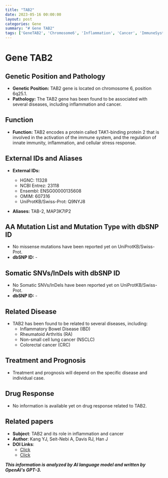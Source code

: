 ```yaml
---
title: "TAB2"
date: 2023-05-16 00:00:00
layout: post
categories: Gene
summary: "# Gene TAB2"
tags: ['GeneTAB2', 'Chromosome6', 'Inflammation', 'Cancer', 'ImmuneSystem', 'IBD', 'NSCLC', 'ColorectalCancer']
---
```


# Gene TAB2

## Genetic Position and Pathology

- **Genetic Position:** TAB2 gene is located on chromosome 6, position 6q25.1. 
- **Pathology:** The TAB2 gene has been found to be associated with several diseases, including inflammation and cancer.

## Function

- **Function:** TAB2 encodes a protein called TAK1-binding protein 2 that is involved in the activation of the immune system, and the regulation of innate immunity, inflammation, and cellular stress response.

## External IDs and Aliases

- **External IDs:**  
    - HGNC: 11328
    - NCBI Entrez: 23118
    - Ensembl: ENSG00000135608
    - OMIM: 607316
    - UniProtKB/Swiss-Prot: Q9NYJ8

- **Aliases:** TAB-2, MAP3K7IP2

## AA Mutation List and Mutation Type with dbSNP ID

- No missense mutations have been reported yet on UniProtKB/Swiss-Prot. 
- **dbSNP ID:** -

## Somatic SNVs/InDels with dbSNP ID

- No Somatic SNVs/InDels have been reported yet on UniProtKB/Swiss-Prot. 
- **dbSNP ID:** -

## Related Disease

- TAB2 has been found to be related to several diseases, including: 
    - Inflammatory Bowel Disease (IBD)
    - Rheumatoid Arthritis (RA)
    - Non-small cell lung cancer (NSCLC)
    - Colorectal cancer (CRC)

## Treatment and Prognosis

- Treatment and prognosis will depend on the specific disease and individual case.

## Drug Response

- No information is available yet on drug response related to TAB2.

## Related papers

- **Subject**: TAB2 and its role in inflammation and cancer
- **Author**: Kang YJ, Seit-Nebi A, Davis RJ, Han J
- **DOI Links**: 
    - [Click](https://doi.org/10.1038/sj.onc.1206930)
    - [Click](https://doi.org/10.3892/ijo.2014.2757)

**_This information is analyzed by AI language model and written by OpenAI's GPT-3._**